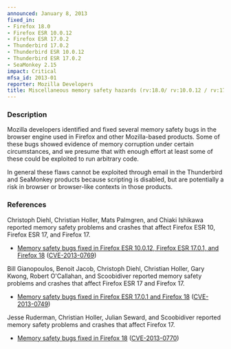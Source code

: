 ```yaml
---
announced: January 8, 2013
fixed_in:
- Firefox 18.0
- Firefox ESR 10.0.12
- Firefox ESR 17.0.2
- Thunderbird 17.0.2
- Thunderbird ESR 10.0.12
- Thunderbird ESR 17.0.2
- SeaMonkey 2.15
impact: Critical
mfsa_id: 2013-01
reporter: Mozilla Developers
title: Miscellaneous memory safety hazards (rv:18.0/ rv:10.0.12 / rv:17.0.2)
---
```


<h3>Description</h3>

<p>Mozilla developers identified and fixed several memory safety bugs in the
browser engine used in Firefox and other Mozilla-based products. Some of these
bugs showed evidence of memory corruption under certain circumstances, and we
presume that with enough effort at least some of these could be exploited to run
arbitrary code.</p>

<p class="note">In general these flaws cannot be exploited through email in the Thunderbird and SeaMonkey products because scripting is disabled, but are potentially a risk in browser or browser-like contexts in those products.</p>


<h3>References</h3>

<p>Christoph Diehl, Christian Holler, Mats Palmgren, and Chiaki Ishikawa reported memory safety problems and crashes that affect Firefox ESR 10, Firefox ESR 17, and Firefox 17.</p>

<ul>
  <li><a href="https://bugzilla.mozilla.org/buglist.cgi?bug_id=811382,768243,801195,806483,809064">
          Memory safety bugs fixed in Firefox ESR 10.0.12, Firefox ESR 17.0.1, and Firefox 18</a> (<a href="http://cve.mitre.org/cgi-bin/cvename.cgi?name=CVE-2013-0769" class="ex-ref">CVE-2013-0769</a>)</li>
</ul>


<p> Bill Gianopoulos, Benoit Jacob, Christoph Diehl, Christian Holler, Gary Kwong, Robert O'Callahan, and Scoobidiver reported memory safety problems and crashes that affect Firefox ESR 17 and Firefox 17.</p>

<ul>
  <li><a href="https://bugzilla.mozilla.org/buglist.cgi?bug_id=814407,805814,816994,814839,812847,785358,808481,794426,805745">
          Memory safety bugs fixed in Firefox ESR 17.0.1 and Firefox 18</a> (<a href="http://cve.mitre.org/cgi-bin/cvename.cgi?name=CVE-2013-0749" class="ex-ref">CVE-2013-0749</a>)</li>
</ul>


<p>Jesse Ruderman, Christian Holler, Julian Seward, and Scoobidiver reported memory safety problems and crashes that affect Firefox 17.</p>
<ul>
  <li><a href="https://bugzilla.mozilla.org/buglist.cgi?bug_id=768750,756581,795284,787818">
          Memory safety bugs fixed in Firefox 18</a> (<a href="http://cve.mitre.org/cgi-bin/cvename.cgi?name=CVE-2013-0770" class="ex-ref">CVE-2013-0770</a>)</li>
</ul>





